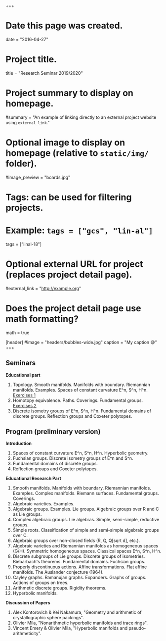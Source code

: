 +++
# Date this page was created.
date = "2016-04-27"

# Project title.

title = "Research Seminar 2019/2020"

# Project summary to display on homepage.
#summary = "An example of linking directly to an external project website using `external_link`."

# Optional image to display on homepage (relative to `static/img/` folder).
#image_preview = "boards.jpg"

# Tags: can be used for filtering projects.
# Example: `tags = ["gcs", "lin-al"]`
tags = ["linal-18"]

# Optional external URL for project (replaces project detail page).
#external_link = "http://example.org"

# Does the project detail page use math formatting?
math = true


[header]
#image = "headers/bubbles-wide.jpg"
caption = "My caption :smile:"
+++



## Seminars

**Educational part**

1. Topology. Smooth manifolds. Manifolds with boundary. Riemannian manifolds. Examples. Spaces of constant curvature E^n, S^n, H^n. [Exercises 1](ProblemSet1.pdf)
2. Homotopy equivalence. Paths. Coverings. Fundamental groups. [Exercises 2](ProblemSet2.pdf)
3. Discrete isometry groups of E^n, S^n, H^n. Fundamental domains of discrete groups. Reflection groups and Coxeter polytopes.


## Program (preliminary version)

**Introduction**

1. Spaces of constant curvature E^n, S^n, H^n. Hyperbolic geometry.
2. Fuchsian groups. Discrete isometry groups of E^n and S^n. 
3. Fundamental domains of discrete groups.
4. Reflection groups and Coxeter polytopes.


**Educational Research Part**

1. Smooth manifolds. Manifolds with boundary. Riemannian manifolds. Examples. Complex manifolds. Riemann surfaces. Fundamental groups. Coverings. 
2. Algebraic varieties. Examples.
3. Algebraic groups. Examples. Lie groups. Algebraic groups over R and C as Lie groups.
4. Complex algebraic groups. Lie algebras. Simple, semi-simple, reductive groups.
5. Simple roots. Classification of simple and semi-simple algebraic groups over C.
6. Algebraic groups over non-closed fields (R, Q, Q[sqrt d], etc.).
7. Algebraic varieties and Riemannian manifolds as homogeneous spaces (G/H). Symmetric homogeneous spaces. Classical spaces E^n, S^n, H^n.
8. Discrete subgroups of Lie groups. Discrete groups of isometries. Biebarbach's theorems. Fundamental domains. Fuchsian groups. 
9. Properly discontinuous actions. Affine transformations. Flat affine manifolds. The Auslander conjecture (1964).
10. Cayley graphs. Ramanujan graphs. Expanders. Graphs of groups. Actions of groups on trees.
11. Arithmetic discrete groups. Rigidity theorems.
12. Hyperbolic manifolds.


**Discussion of Papers**

1. Alex Kontorovich & Kei Nakamura, "Geometry and arithmetic of crystallographic sphere packings".
2. Olivier Mila, "Nonarithmetic hyperbolic manifolds and trace rings".
3. Vincent Emery & Olivier Mila, "Hyperbolic manifolds and pseudo-arithmeticity".
